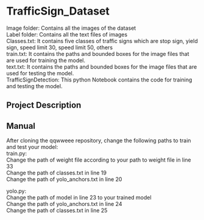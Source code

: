 # TrafficSign_Dataset

Image folder: Contains all the images of the dataset  
Label folder: Contains all the text files of images    
Classes.txt: It contains five classes of traffic signs which are stop sign, yield sign, speed limit 30, speed limit 50, others  
train.txt: It contains the paths and bounded boxes for the image files that are used for training the model.  
text.txt: It contains the paths and bounded boxes for the image files that are used for testing the model.  
TrafficSignDetection: This python Notebook contains the code for training and testing the model.  

## Project Description  


  
## Manual  
After cloning the qqwweee repository, change the following paths to train and test your model:  
train.py:  
Change the path of weight file according to your path to weight file in line 33  
Change the path of classes.txt in line 19  
Change the path of yolo_anchors.txt in line 20  
  
yolo.py:  
Change the path of model in line 23 to your trained model  
Change the path of yolo_anchors.txt in line 24  
Change the path of classes.txt in line 25
